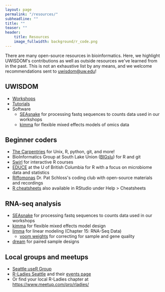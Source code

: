 ```yaml
---
layout: page
permalink: "/resources/"
subheadline: ""
title: ""
teaser: ""
header:
    title: Resources
    image_fullwidth: background/r_code.png
---
```


There are many open-source resources in bioinformatics. Here, we highlight UWISDOM's contributions as well as outside resources we've learned from in the past. This is not an exhaustive list by any means, and we welcome recommendations sent to [uwisdom@uw.edu](mailto:wisdom@uw.edu)!

## UWISDOM

* [Workshops](https://bigslu.github.io/workshops/)
* [Tutorials](https://bigslu.github.io/tutorials/)
* Software
  * [SEAsnake](https://bigslu.github.io/SEAsnake/vignette/SEAsnake_vignette.html) for processing fastq sequences to counts data used in our workshops
  * [kimma](https://bigslu.github.io/kimma_vignette/) for flexible mixed effects models of omics data

## Beginner coders

* [The Carpentries](https://software-carpentry.org/lessons/) for Unix, R, python, git, and more!
* BioInformatics Group at South Lake Union ([BIGslu](https://bigslu.github.io/workshops/)) for R and git
* [Swirl](http://swirlstats.com/scn/title.html) for interactive R courses
* [EDUCE](https://educe-ubc.github.io/workshops/) at the U of British Columbia for R with a focus on microbiome data and statistics
* [Riffomonas](https://www.riffomonas.org/code_club/) Dr. Pat Schloss's coding club with open-source materials and recordings
* [R cheatsheets](https://www.rstudio.com/resources/cheatsheets/) also available in RStudio under Help > Cheatsheets

## RNA-seq analysis

* [SEAsnake](https://bigslu.github.io/SEAsnake/vignette/SEAsnake_vignette.html) for processing fastq sequences to counts data used in our workshops
* [kimma](https://bigslu.github.io/kimma_vignette/) for flexible mixed effects model design
* [limma](http://bioconductor.org/packages/devel/bioc/vignettes/limma/inst/doc/usersguide.pdf) for linear modeling (Chapter 15: RNA-Seq Data)
    * [voom weights](https://genomebiology.biomedcentral.com/articles/10.1186/gb-2014-15-2-r29) for correcting for sample and gene quality
* [dream](https://www.bioconductor.org/packages/devel/bioc/vignettes/variancePartition/inst/doc/dream.html) for paired sample designs

## Local groups and meetups

* [Seattle useR Group](https://www.meetup.com/Seattle-useR/)
* [R-Ladies Seattle](https://rladiesseattle.org/) and their [events page](https://www.meetup.com/rladies-seattle/)
* Or find your local R-Ladies chapter at <https://www.meetup.com/pro/rladies/>
